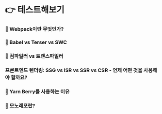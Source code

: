 # 👉 테스트해보기

### 🎈 Webpack이란 무엇인가?

### 🎈 Babel vs Terser vs SWC

### 🎈 컴파일러 vs 트랜스파일러

### 프론트엔드 렌더링: SSG vs ISR vs SSR vs CSR - 언제 어떤 것을 사용해야 할까요?

### 🎈 Yarn Berry를 사용하는 이유

### 🎈 모노레포란?
